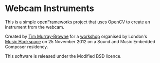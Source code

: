 Webcam Instruments
==================

This is a simple [openFrameworks][of] project that uses [OpenCV][cv] to create an instrument from the webcam. 

Created by [Tim Murray-Browne][tmb] for a [workshop][w] organised by London's [Music Hackspace][mhs] on 25 November 2012 on a Sound and Music Embedded Composer residency.

This software is released under the Modified BSD licence.

[of]: http://www.openframeworks.cc/
[cv]: http://opencv.org/
[tmb]: http://timmb.com
[w]: http://musichackspace.org/music-hackspace-ensemble-webcam-instrument-workshop/
[mhs]: http://musichackspace.org/


